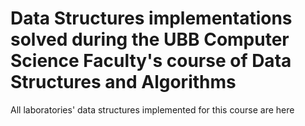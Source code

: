 # Data Structures implementations solved during the UBB Computer Science Faculty's course of Data Structures and Algorithms

All laboratories' data structures implemented for this course are here
